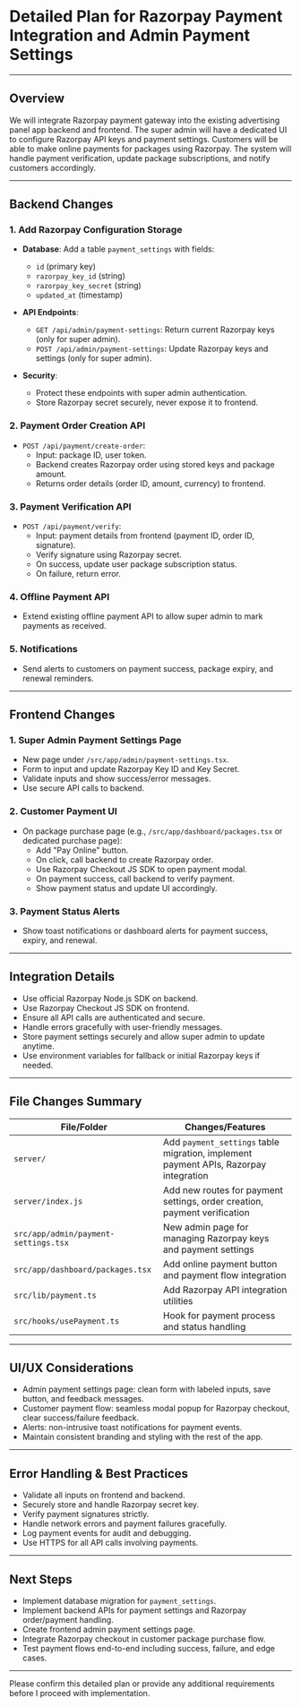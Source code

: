 # Detailed Plan for Razorpay Payment Integration and Admin Payment Settings

---

## Overview

We will integrate Razorpay payment gateway into the existing advertising panel app backend and frontend. The super admin will have a dedicated UI to configure Razorpay API keys and payment settings. Customers will be able to make online payments for packages using Razorpay. The system will handle payment verification, update package subscriptions, and notify customers accordingly.

---

## Backend Changes

### 1. Add Razorpay Configuration Storage

- **Database**: Add a table `payment_settings` with fields:
  - `id` (primary key)
  - `razorpay_key_id` (string)
  - `razorpay_key_secret` (string)
  - `updated_at` (timestamp)

- **API Endpoints**:
  - `GET /api/admin/payment-settings`: Return current Razorpay keys (only for super admin).
  - `POST /api/admin/payment-settings`: Update Razorpay keys and settings (only for super admin).

- **Security**:
  - Protect these endpoints with super admin authentication.
  - Store Razorpay secret securely, never expose it to frontend.

### 2. Payment Order Creation API

- `POST /api/payment/create-order`:
  - Input: package ID, user token.
  - Backend creates Razorpay order using stored keys and package amount.
  - Returns order details (order ID, amount, currency) to frontend.

### 3. Payment Verification API

- `POST /api/payment/verify`:
  - Input: payment details from frontend (payment ID, order ID, signature).
  - Verify signature using Razorpay secret.
  - On success, update user package subscription status.
  - On failure, return error.

### 4. Offline Payment API

- Extend existing offline payment API to allow super admin to mark payments as received.

### 5. Notifications

- Send alerts to customers on payment success, package expiry, and renewal reminders.

---

## Frontend Changes

### 1. Super Admin Payment Settings Page

- New page under `/src/app/admin/payment-settings.tsx`.
- Form to input and update Razorpay Key ID and Key Secret.
- Validate inputs and show success/error messages.
- Use secure API calls to backend.

### 2. Customer Payment UI

- On package purchase page (e.g., `/src/app/dashboard/packages.tsx` or dedicated purchase page):
  - Add "Pay Online" button.
  - On click, call backend to create Razorpay order.
  - Use Razorpay Checkout JS SDK to open payment modal.
  - On payment success, call backend to verify payment.
  - Show payment status and update UI accordingly.

### 3. Payment Status Alerts

- Show toast notifications or dashboard alerts for payment success, expiry, and renewal.

---

## Integration Details

- Use official Razorpay Node.js SDK on backend.
- Use Razorpay Checkout JS SDK on frontend.
- Ensure all API calls are authenticated and secure.
- Handle errors gracefully with user-friendly messages.
- Store payment settings securely and allow super admin to update anytime.
- Use environment variables for fallback or initial Razorpay keys if needed.

---

## File Changes Summary

| File/Folder                      | Changes/Features                                                                                  |
|---------------------------------|-------------------------------------------------------------------------------------------------|
| `server/`                       | Add `payment_settings` table migration, implement payment APIs, Razorpay integration             |
| `server/index.js`               | Add new routes for payment settings, order creation, payment verification                        |
| `src/app/admin/payment-settings.tsx` | New admin page for managing Razorpay keys and payment settings                                  |
| `src/app/dashboard/packages.tsx`| Add online payment button and payment flow integration                                           |
| `src/lib/payment.ts`            | Add Razorpay API integration utilities                                                          |
| `src/hooks/usePayment.ts`       | Hook for payment process and status handling                                                    |

---

## UI/UX Considerations

- Admin payment settings page: clean form with labeled inputs, save button, and feedback messages.
- Customer payment flow: seamless modal popup for Razorpay checkout, clear success/failure feedback.
- Alerts: non-intrusive toast notifications for payment events.
- Maintain consistent branding and styling with the rest of the app.

---

## Error Handling & Best Practices

- Validate all inputs on frontend and backend.
- Securely store and handle Razorpay secret key.
- Verify payment signatures strictly.
- Handle network errors and payment failures gracefully.
- Log payment events for audit and debugging.
- Use HTTPS for all API calls involving payments.

---

## Next Steps

- Implement database migration for `payment_settings`.
- Implement backend APIs for payment settings and Razorpay order/payment handling.
- Create frontend admin payment settings page.
- Integrate Razorpay checkout in customer package purchase flow.
- Test payment flows end-to-end including success, failure, and edge cases.

---

Please confirm this detailed plan or provide any additional requirements before I proceed with implementation.
